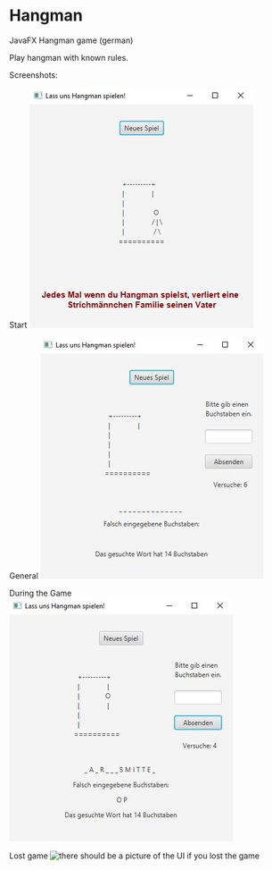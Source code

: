 # Hangman
JavaFX Hangman game (german)

Play hangman with known rules.

Screenshots:

Start
![there should be a picture of the Start UI](images/Startseite.jpg)

General
![there should be a picture of the general UI](images/SpielAnfang.jpg)

During the Game
![there should be a picture of the UI during the game](images/SpielMitte.jpg)

Lost game
![there should be a picture of the UI if you lost the game](images/SpielEnde.JPG)
